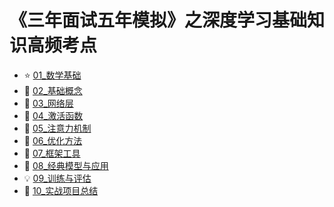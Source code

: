 # 《三年面试五年模拟》之深度学习基础知识高频考点

- :star: [01_数学基础](01_数学基础.md)
- :1234: [02_基础概念](02_基础概念.md)
- :blue_book: [03_网络层](03_网络层.md)
- :closed_book: [04_激活函数](04_激活函数.md)
- :green_book: [05_注意力机制](05_注意力机制.md)
- :orange_book: [06_优化方法](06_优化方法.md)
- :eyes: [07_框架工具](07_框架工具.md)
- :rocket: [08_经典模型与应用](08_经典模型与应用.md)
- :bulb: [09_训练与评估](09_训练与评估.md)
- :telescope: [10_实战项目总结](10_实战项目总结.md)
